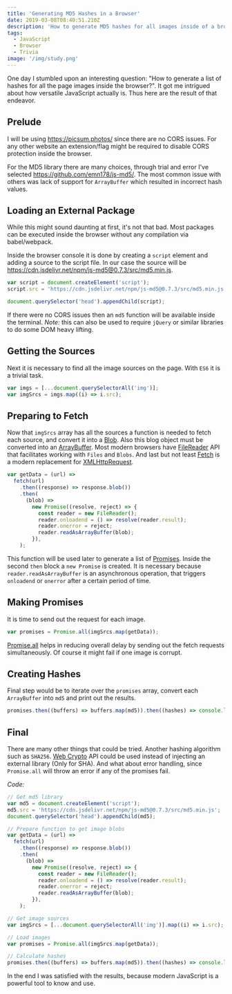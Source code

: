 ```yaml
---
title: 'Generating MD5 Hashes in a Browser'
date: 2019-03-08T08:40:51.210Z
description: 'How to generate MD5 hashes for all images inside of a browser.'
tags:
  - JavaScript
  - Browser
  - Trivia
image: '/img/study.png'
---
```


One day I stumbled upon an interesting question: "How to generate a list of hashes for all the page images inside the browser?". It got me intrigued about how versatile JavaScript actually is. Thus here are the result of that endeavor.

## Prelude

I will be using https://picsum.photos/ since there are no CORS issues. For any other website an extension/flag might be required to disable CORS protection inside the browser.

For the MD5 library there are many choices, through trial and error I've selected https://github.com/emn178/js-md5/. The most common issue with others was lack of support for `ArrayBuffer` which resulted in incorrect hash values.

## Loading an External Package

While this might sound daunting at first, it's not that bad. Most packages can be executed inside the browser without any compilation via babel/webpack.

Inside the browser console it is done by creating a `script` element and adding a source to the script file. In our case the source will be https://cdn.jsdelivr.net/npm/js-md5@0.7.3/src/md5.min.js.

```js
var script = document.createElement('script');
script.src = 'https://cdn.jsdelivr.net/npm/js-md5@0.7.3/src/md5.min.js';

document.querySelector('head').appendChild(script);
```

If there were no CORS issues then an `md5` function will be available inside the terminal.
_Note:_ this can also be used to require `jQuery` or similar libraries to do some DOM heavy lifting.

## Getting the Sources

Next it is necessary to find all the image sources on the page. With `ES6` it is a trivial task.

```js
var imgs = [...document.querySelectorAll('img')];
var imgSrcs = imgs.map((i) => i.src);
```

## Preparing to Fetch

Now that `imgSrcs` array has all the sources a function is needed to fetch each source, and convert it into a [Blob](https://developer.mozilla.org/en-US/docs/Web/API/Blob). Also this blog object must be converted into an [ArrayBuffer](https://developer.mozilla.org/en-US/docs/Web/JavaScript/Reference/Global_Objects/ArrayBuffer). Most modern browsers have [FileReader](https://developer.mozilla.org/en-US/docs/Web/API/FileReader) API that facilitates working with `Files` and `Blobs`. And last but not least [Fetch](https://developer.mozilla.org/en-US/docs/Web/API/Fetch_API) is a modern replacement for [XMLHttpRequest](https://developer.mozilla.org/en-US/docs/Web/API/XMLHttpRequest).

```js
var getData = (url) =>
  fetch(url)
    .then((response) => response.blob())
    .then(
      (blob) =>
        new Promise((resolve, reject) => {
          const reader = new FileReader();
          reader.onloadend = () => resolve(reader.result);
          reader.onerror = reject;
          reader.readAsArrayBuffer(blob);
        }),
    );
```

This function will be used later to generate a list of [Promises](https://developer.mozilla.org/en-US/docs/Web/JavaScript/Reference/Global_Objects/Promise). Inside the second `then` block a `new Promise` is created. It is necessary because `reader.readAsArrayBuffer` is an asynchronous operation, that triggers `onloadend` or `onerror` after a certain period of time.

## Making Promises

It is time to send out the request for each image.

```js
var promises = Promise.all(imgSrcs.map(getData));
```

[Promise.all](https://developer.mozilla.org/en-US/docs/Web/JavaScript/Reference/Global_Objects/Promise/all) helps in reducing overall delay by sending out the fetch requests simultaneously. Of course it might fail if one image is corrupt.

## Creating Hashes

Final step would be to iterate over the `promises` array, convert each `ArrayBuffer` into `md5` and print out the results.

```js
promises.then((buffers) => buffers.map(md5)).then((hashes) => console.log(hashes));
```

## Final

There are many other things that could be tried. Another hashing algorithm such as `SHA256`. [Web Crypto](https://developer.mozilla.org/en-US/docs/Web/API/Web_Crypto_API) API could be used instead of injecting an external library (Only for SHA). And what about error handling, since `Promise.all` will throw an error if any of the promises fail.

_Code:_

```js
// Get md5 library
var md5 = document.createElement('script');
md5.src = 'https://cdn.jsdelivr.net/npm/js-md5@0.7.3/src/md5.min.js';
document.querySelector('head').appendChild(md5);

// Prepare function to get image blobs
var getData = (url) =>
  fetch(url)
    .then((response) => response.blob())
    .then(
      (blob) =>
        new Promise((resolve, reject) => {
          const reader = new FileReader();
          reader.onloadend = () => resolve(reader.result);
          reader.onerror = reject;
          reader.readAsArrayBuffer(blob);
        }),
    );

// Get image sources
var imgSrcs = [...document.querySelectorAll('img')].map((i) => i.src);

// Load images
var promises = Promise.all(imgSrcs.map(getData));

// Calculate hashes
promises.then((buffers) => buffers.map(md5)).then((hashes) => console.log(hashes));
```

In the end I was satisfied with the results, because modern JavaScript is a powerful tool to know and use.

